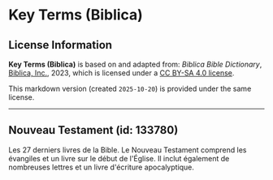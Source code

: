 # Key Terms (Biblica)

## License Information

**Key Terms (Biblica)** is based on and adapted from: _Biblica Bible Dictionary_, [Biblica, Inc.](https://www.biblica.com/), 2023, which is licensed under a [CC BY-SA 4.0 license](https://creativecommons.org/licenses/by-sa/4.0/legalcode.en).

This markdown version (created `2025-10-20`) is provided under the same license.



--------------------------------

## Nouveau Testament (id: 133780)

Les 27 derniers livres de la Bible. Le Nouveau Testament comprend les évangiles et un livre sur le début de l'Église. Il inclut également de nombreuses lettres et un livre d'écriture apocalyptique.


